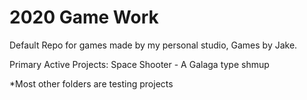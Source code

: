 # 2020 Game Work
Default Repo for games made by my personal studio, Games by Jake.

Primary Active Projects:
Space Shooter - A Galaga type shmup






*Most other folders are testing projects
